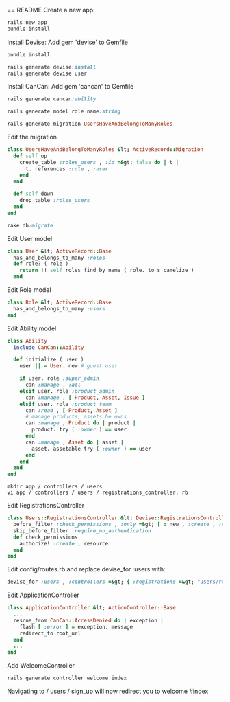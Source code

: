 == README
Create a new app:
```ruby
rails new app
bundle install
```
Install Devise:
Add gem 'devise' to Gemfile
```ruby
bundle install
```
```ruby
rails generate devise:install
rails generate devise user
```
Install CanCan:
Add gem 'cancan' to Gemfile
```ruby
rails generate cancan:ability
```
```ruby
rails generate model role name:string
```
```ruby
rails generate migration UsersHaveAndBelongToManyRoles
```
Edit the migration 
```ruby
class UsersHaveAndBelongToManyRoles &lt; ActiveRecord::Migration 
  def self up 
    create_table :roles_users , :id =&gt; false do | t | 
      t. references :role , :user 
    end 
  end 

  def self down 
    drop_table :roles_users 
  end 
end 
```
```ruby
rake db:migrate
```
Edit User model 
```ruby
class User &lt; ActiveRecord::Base 
  has_and_belongs_to_many :roles 
  def role? ( role ) 
    return !! self roles find_by_name ( role. to_s camelize ) 
  end 
```
Edit Role model 
```ruby
class Role &lt; ActiveRecord::Base 
  has_and_belongs_to_many :users 
end 
```
Edit Ability model 
```ruby
class Ability
  include CanCan::Ability 

  def initialize ( user ) 
    user || = User. new # guest user 

    if user. role :super_admin 
      can :manage , :all 
    elsif user. role :product_admin 
      can :manage , [ Product, Asset, Issue ] 
    elsif user. role :product_team 
      can :read , [ Product, Asset ] 
      # manage products, assets he owns 
      can :manage , Product do | product | 
        product. try ( :owner ) == user
      end 
      can :manage , Asset do | asset | 
        asset. assetable try ( :owner ) == user
      end 
    end 
  end 
end 
```
```
mkdir app / controllers / users
vi app / controllers / users / registrations_controller. rb 
```
Edit RegistrationsController 
```ruby
class Users::RegistrationsController &lt; Devise::RegistrationsController 
  before_filter :check_permissions , :only =&gt; [ : new , :create , :cancel ] 
  skip_before_filter :require_no_authentication 
  def check_permissions
    authorize! :create , resource
  end 
end 
```
Edit config/routes.rb and replace devise_for :users with: 
```ruby
devise_for :users , :controllers =&gt; { :registrations =&gt; "users/registrations" } 
```
Edit ApplicationController 
```ruby
class ApplicationController &lt; ActionController::Base 
  ...
  rescue_from CanCan::AccessDenied do | exception | 
    flash [ :error ] = exception. message 
    redirect_to root_url
  end 
  ...
end 
```
Add WelcomeController 
```ruby
rails generate controller welcome index
```
Navigating to / users / sign_up will now redirect you to welcome #index
